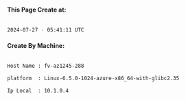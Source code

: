 
   
#### This Page Create at:

```bash

2024-07-27 - 05:41:11 UTC

```

#### Create By Machine:

```bash

Host Name : fv-az1245-288

platform  : Linux-6.5.0-1024-azure-x86_64-with-glibc2.35

Ip Local  : 10.1.0.4

```

